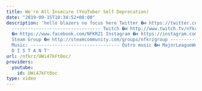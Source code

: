 ```yaml
---
title: We're All Insecure (YouTuber Self Deprecation)
date: "2019-09-15T10:34:52+08:00"
description: 'hello blazers no focus here Twitter �м https://twitter.com/NFKRZAlt
  --------------------------------- Twitch �м http://www.twitch.tv/nfkrz Facebook
  �м https://www.facebook.com/NFKRZ1 Instagram �м https://instagram.com/roman_nfkrz/
  Steam Group �м http://steamcommunity.com/groups/nfkrzgroup ---------------------------------
  Music: --------------------------------- Outro music �м MajorLeagueWobs/Holder -
  D I S T A N T'
url: /nfkrz/UWi47kFt0oc/
providers:
  youtube:
    id: UWi47kFt0oc
type: video
---
```

